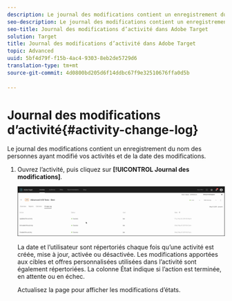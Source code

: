 ```yaml
---
description: Le journal des modifications contient un enregistrement du nom des personnes ayant modifié vos activités et de la date des modifications.
seo-description: Le journal des modifications contient un enregistrement du nom des personnes ayant modifié vos activités et de la date des modifications.
seo-title: Journal des modifications d’activité dans Adobe Target
solution: Target
title: Journal des modifications d’activité dans Adobe Target
topic: Advanced
uuid: 5bf4d79f-f15b-4ac4-9303-8eb2de5729d6
translation-type: tm+mt
source-git-commit: 4d0800bd205d6f14ddbc67f9e32510676ffa0d5b

---
```



# Journal des modifications d’activité{#activity-change-log}

Le journal des modifications contient un enregistrement du nom des personnes ayant modifié vos activités et de la date des modifications.

1. Ouvrez l’activité, puis cliquez sur **[!UICONTROL Journal des modifications]**.

   ![Journal des modifications d’activité](/help/c-activities/assets/change_log.png)

   La date et l’utilisateur sont répertoriés chaque fois qu’une activité est créée, mise à jour, activée ou désactivée. Les modifications apportées aux cibles et offres personnalisées utilisées dans l’activité sont également répertoriées. La colonne État indique si l’action est terminée, en attente ou en échec.

   Actualisez la page pour afficher les modifications d’états.
